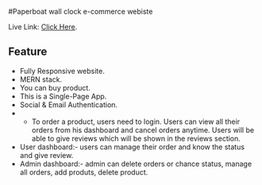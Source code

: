 #Paperboat wall clock e-commerce webiste

Live Link: [Click Here](https://paperboat-nh.web.app/).

## Feature

-   Fully Responsive website.
-   MERN stack.
-   You can buy product.
-   This is a Single-Page App.
-   Social & Email Authentication.
-   -   To order a product, users need to login. Users can view all their orders from his dashboard and cancel orders anytime. Users will be able to give reviews which will be shown in the reviews section.
-   User dashboard:- users can manage their order and know the status and give review.
-   Admin dashboard:- admin can delete orders or chance status, manage all orders, add produts, delete product.
